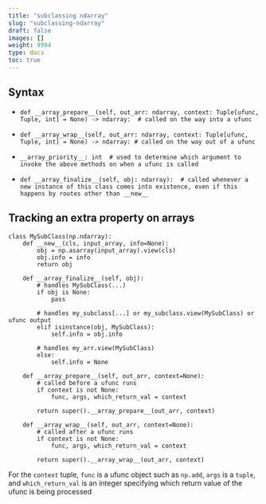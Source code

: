 ```yaml
---
title: "subclassing ndarray"
slug: "subclassing-ndarray"
draft: false
images: []
weight: 9994
type: docs
toc: true
---
```


## Syntax
* `def __array_prepare__(self, out_arr: ndarray, context: Tuple[ufunc, Tuple, int] = None) -> ndarray:  # called on the way into a ufunc`

* `def __array_wrap__(self, out_arr: ndarray, context: Tuple[ufunc, Tuple, int] = None) -> ndarray: # called on the way out of a ufunc`
* `__array_priority__: int  # used to determine which argument to invoke the above methods on when a ufunc is called`
* `def __array_finalize__(self, obj: ndarray):  # called whenever a new instance of this class comes into existence, even if this happens by routes other than __new__`

## Tracking an extra property on arrays
    class MySubClass(np.ndarray):
        def __new__(cls, input_array, info=None):
            obj = np.asarray(input_array).view(cls)
            obj.info = info
            return obj
    
        def __array_finalize__(self, obj):
            # handles MySubClass(...)
            if obj is None:
                pass

            # handles my_subclass[...] or my_subclass.view(MySubClass) or ufunc output
            elif isinstance(obj, MySubClass):
                self.info = obj.info

            # handles my_arr.view(MySubClass)
            else:
                self.info = None

        def __array_prepare__(self, out_arr, context=None):
            # called before a ufunc runs
            if context is not None:
                func, args, which_return_val = context

            return super().__array_prepare__(out_arr, context)

        def __array_wrap__(self, out_arr, context=None):
            # called after a ufunc runs
            if context is not None:
                func, args, which_return_val = context

            return super().__array_wrap__(out_arr, context)

For the `context` tuple, `func` is a ufunc object such as `np.add`, `args` is a `tuple`, and `which_return_val` is an integer specifying which return value of the ufunc is being processed

